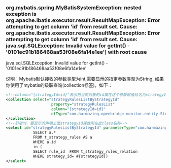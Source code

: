 ### org.mybatis.spring.MyBatisSystemException: nested exception is org.apache.ibatis.executor.result.ResultMapException: Error attempting to get column 'id' from result set.  Cause: org.apache.ibatis.executor.result.ResultMapException: Error attempting to get column 'id' from result set.  Cause: java.sql.SQLException: Invalid value for getInt() - '0101ec91b186468aa53f08e6fa14e1ee'] with root cause
java.sql.SQLException: Invalid value for getInt() - '0101ec91b186468aa53f08e6fa14e1ee'

说明：Mybatis默认接收的参数类型为int,需要显示的指定参数类型为String, 如果你使用了mybatis的级联查询(collection标签)，如下：
``` xml
<!--column="{strategyId=id}"表示把当前对象的id属性这个参数赋值给名为strategyId的参数-->
<collection select="strategyRulesListByStrategyId"
                    property="strategyRulesList"
                    column="{strategyId=id}"
                    ofType="com.harmazing.openbridge.monitor.entity.StrategyRules">
</collection>
<!--引用时，要显示的声明上面strategyId属性所在此class名称-->
<select id="strategyRulesListByStrategyId" parameterType="com.harmazing.openbridge.monitor.entity.StrategyRulesRelation" resultMap="strategyRulesMap0">
            SELECT a.*
            FROM t_strategy_rules AS a
            WHERE a.id
            in (
            SELECT rule_id  FROM t_strategy_rules_relation
            WHERE strategy_id= #{strategyId})
</select>
```

